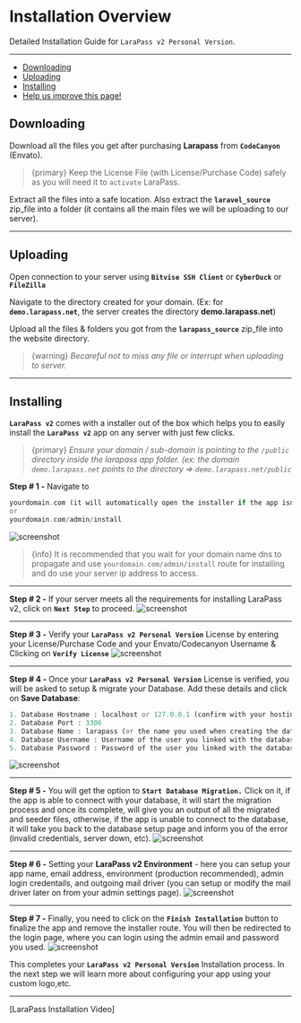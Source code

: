 # Installation Overview

Detailed Installation Guide for `LaraPass v2 Personal Version`.

---

- [Downloading](#downloading)
- [Uploading](#uploading)
- [Installing](#installing)
- [<a href="https://github.com/larapass/docs/edit/master/resources/docs/personal/installation/overview.md" target="_blank"><i class="fa fa-edit"></i> Help us improve this page!</a>](#)

<a name="downloading"></a>
## Downloading

Download all the files you get after purchasing **Larapass** from **`CodeCanyon`** (Envato). 

> {primary} Keep the License File (with License/Purchase Code) safely as you will need it to `activate` LaraPass. 

Extract all the files into a safe location. Also extract the **`laravel_source`** zip_file into a folder (it contains all the main files we will be uploading to our server).


---

<a name="uploading"></a>
## Uploading

Open connection to your server using **`Bitvise SSH Client`** or **`CyberDuck`** or **`FileZilla`**

Navigate to the directory created for your domain. (Ex: for **`demo.larapass.net`**, the server creates the directory **demo.larapass.net**)

Upload all the files & folders you got from the **`larapass_source`** zip_file into the website directory.

> {warning} *Becareful not to miss any file or interrupt when uploading to server.*

---

<a name="installing"></a>
## Installing

**`LaraPass v2`** comes with a installer out of the box which helps you to easily install the **`LaraPass v2`** app on any server with just few clicks. 

> {primary} *Ensure your domain / sub-domain is pointing to the `/public` directory inside the larapass app folder. (ex: the domain `demo.larapass.net` points to the directory => `demo.larapass.net/public`*

**Step # 1 -** Navigate to

 ```php
 yourdomain.com (it will automatically open the installer if the app isnt installed yet)
 or
 yourdomain.com/admin/install
 ```
![screenshot](/screenshots/installation/installer-1.png)

> {info} It is recommended that you wait for your domain name dns to propagate and use `yourdomain.com/admin/install` route for installing and do use your server ip address to access.

---

**Step # 2 -** If your server meets all the requirements for installing LaraPass v2, click on **`Next Step`** to proceed.
![screenshot](/screenshots/installation/installer-2.png)

---

**Step # 3 -** Verify your **`LaraPass v2 Personal Version`** License by entering your License/Purchase Code and your Envato/Codecanyon Username & Clicking on **`Verify License`**
![screenshot](/screenshots/installation/installer-3.png)

---

**Step # 4 -** Once your **`LaraPass v2 Personal Version`** License is verified, you will be asked to setup & migrate your Database. Add these details and click on **Save Database**:

 ```php
1. Database Hostname : localhost or 127.0.0.1 (confirm with your hosting provider. Its the address that shows up in phpmyadmin)
2. Database Port : 3306
3. Database Name : larapass (or the name you used when creating the database in mysql)
4. Database Username : Username of the user you linked with the database in mysql
5. Database Password : Password of the user you linked with the database in mysql
 ```
![screenshot](/screenshots/installation/installer-4.png)

---

**Step # 5 -** You will get the option to **`Start Database Migration.`** Click on it, if the app is able to connect with your database, it will start the migration process and once its complete, will give you an output of all the migrated and seeder files, otherwise, if the app is unable to connect to the database, it will take you back to the database setup page and inform you of the error (invalid credentials, server down, etc).
![screenshot](/screenshots/installation/installer-5.png)

---

**Step # 6 -** Setting your **LaraPass v2 Environment** - here you can setup your app name, email address, environment (production recommended), admin login credentails, and outgoing mail driver (you can setup or modify the mail driver later on from your admin settings page).
![screenshot](/screenshots/installation/installer-6.png)

---

**Step # 7 -** Finally, you need to click on the **`Finish Installation`** button to finalize the app and remove the installer route. You will then be redirected to the login page, where you can login using the admin email and password you used.
![screenshot](/screenshots/installation/installer-7.png)

This completes your **`LaraPass v2 Personal Version`** Installation process. In the next step we will learn more about configuring your app using your custom logo,etc.

---

[LaraPass Installation Video]